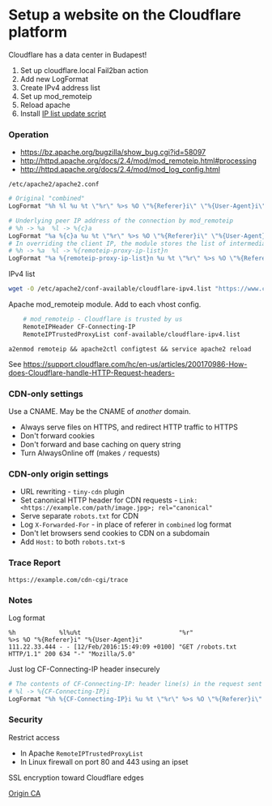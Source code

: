# Setup a website on the Cloudflare platform

Cloudflare has a data center in Budapest!

1. Set up cloudflare.local Fail2ban action
1. Add new LogFormat
1. Create IPv4 address list
1. Set up mod_remoteip
1. Reload apache
1. Install [IP list update script](./cloudflare-ipv4-update.sh)

### Operation

- https://bz.apache.org/bugzilla/show_bug.cgi?id=58097
- http://httpd.apache.org/docs/2.4/mod/mod_remoteip.html#processing
- http://httpd.apache.org/docs/2.4/mod/mod_log_config.html

`/etc/apache2/apache2.conf`

```apache
# Original "combined"
LogFormat "%h %l %u %t \"%r\" %>s %O \"%{Referer}i\" \"%{User-Agent}i\"" combined

# Underlying peer IP address of the connection by mod_remoteip
# %h -> %a  %l -> %{c}a
LogFormat "%a %{c}a %u %t \"%r\" %>s %O \"%{Referer}i\" \"%{User-Agent}i\"" mod_remoteip
# In overriding the client IP, the module stores the list of intermediate hosts in a remoteip-proxy-ip-list note
# %h -> %a  %l -> %{remoteip-proxy-ip-list}n
LogFormat "%a %{remoteip-proxy-ip-list}n %u %t \"%r\" %>s %O \"%{Referer}i\" \"%{User-Agent}i\"" mod_remoteip_all
```

IPv4 list

```bash
wget -O /etc/apache2/conf-available/cloudflare-ipv4.list "https://www.cloudflare.com/ips-v4"
```

Apache mod_remoteip module. Add to each vhost config.

```apache
    # mod_remoteip - Cloudflare is trusted by us
    RemoteIPHeader CF-Connecting-IP
    RemoteIPTrustedProxyList conf-available/cloudflare-ipv4.list
```

`a2enmod remoteip && apache2ctl configtest && service apache2 reload`

See https://support.cloudflare.com/hc/en-us/articles/200170986-How-does-Cloudflare-handle-HTTP-Request-headers-

### CDN-only settings

Use a CNAME. May be the CNAME of *another* domain.

- Always serve files on HTTPS, and redirect HTTP traffic to HTTPS
- Don't forward cookies
- Don't forward and base caching on query string
- Turn AlwaysOnline off (makes `/` requests)

### CDN-only origin settings

- URL rewriting - `tiny-cdn` plugin
- Set canonical HTTP header for CDN requests - `Link: <https://example.com/path/image.jpg>; rel="canonical"`
- Serve separate `robots.txt` for CDN
- Log `X-Forwarded-For` - in place of referer in `combined` log format
- Don't let browsers send cookies to CDN on a subdomain
- Add `Host:` to both `robots.txt`-s

### Trace Report

`https://example.com/cdn-cgi/trace`

### Notes

Log format

```
%h            %l%u%t                           "%r"                       %>s %O "%{Referer}i" "%{User-Agent}i"
111.22.33.444 - - [12/Feb/2016:15:49:09 +0100] "GET /robots.txt HTTP/1.1" 200 634 "-" "Mozilla/5.0"
```

Just log CF-Connecting-IP header insecurely

```apache
# The contents of CF-Connecting-IP: header line(s) in the request sent to the server
# %l -> %{CF-Connecting-IP}i
LogFormat "%h %{CF-Connecting-IP}i %u %t \"%r\" %>s %O \"%{Referer}i\" \"%{User-Agent}i\"" cloudflare
```

### Security

Restrict access

- In Apache `RemoteIPTrustedProxyList`
- In Linux firewall on port 80 and 443 using an ipset

SSL encryption toward Cloudflare edges

[Origin CA](https://blog.cloudflare.com/cloudflare-ca-encryption-origin/#3clicommandlineinterfacelinuxonly)
